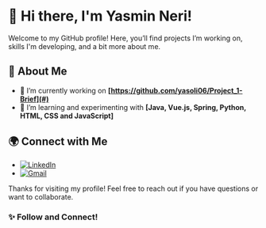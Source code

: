 # 👋 Hi there, I'm Yasmin Neri!

Welcome to my GitHub profile! Here, you’ll find projects I’m working on, skills I'm developing, and a bit more about me.


## 🚀 About Me

- 🔭 I’m currently working on **[https://github.com/yasoli06/Project_1-Brief](#)** <!-- Replace # with the link to your project if available -->
- 🌱 I’m learning and experimenting with **[Java, Vue.js, Spring, Python, HTML, CSS and JavaScript]**


## 🌍 Connect with Me

- [![LinkedIn](https://img.shields.io/badge/LinkedIn-0A66C2?style=for-the-badge&logo=linkedin&logoColor=white)](https://www.linkedin.com/in/yourprofile) <!-- Replace with your LinkedIn URL -->
- [![Gmail](https://img.shields.io/badge/Gmail-D14836?style=for-the-badge&logo=gmail&logoColor=white)](mailto:yasmiineri@gmail.com)


Thanks for visiting my profile! Feel free to reach out if you have questions or want to collaborate.

### ✨ Follow and Connect!
